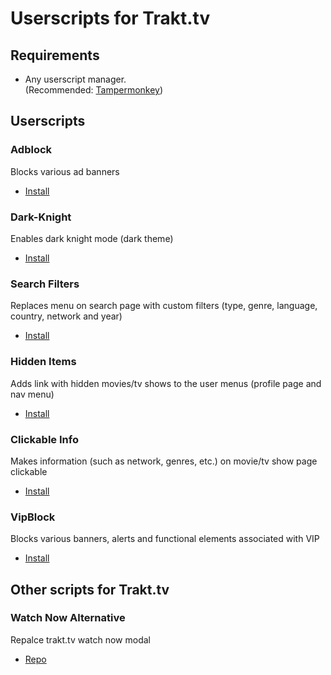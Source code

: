 # Userscripts for Trakt.tv
## Requirements
+ Any userscript manager.   
(Recommended: [Tampermonkey](https://addons.mozilla.org/ru/firefox/addon/tampermonkey/))
## Userscripts
### Adblock
Blocks various ad banners
+ [Install](https://github.com/sergeyhist/trakt-scripts/raw/main/trakt-adblock.user.js)
### Dark-Knight
Enables dark knight mode (dark theme)
+ [Install](https://github.com/sergeyhist/trakt-scripts/raw/main/trakt-dark-knight.user.js)
### Search Filters
Replaces menu on search page with custom filters (type, genre, language, country, network and year)
+ [Install](https://github.com/sergeyhist/trakt-scripts/raw/main/trakt-filters.user.js)
### Hidden Items
Adds link with hidden movies/tv shows to the user menus (profile page and nav menu)
+ [Install](https://github.com/sergeyhist/trakt-scripts/raw/main/trakt-hidden.user.js)
### Clickable Info
Makes information (such as network, genres, etc.) on movie/tv show page clickable
+ [Install](https://github.com/sergeyhist/trakt-scripts/raw/main/trakt-info.user.js)
### VipBlock
Blocks various banners, alerts and functional elements associated with VIP
+ [Install](https://github.com/sergeyhist/trakt-scripts/raw/main/trakt-vipblock.user.js)
## Other scripts for Trakt.tv
### Watch Now Alternative
Repalce trakt.tv watch now modal
+ [Repo](https://github.com/sergeyhist/trakt-watch-now-alternative)
